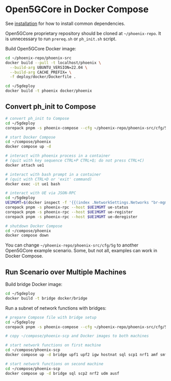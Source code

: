 # Open5GCore in Docker Compose

See [installation](INSTALL.md) for how to install common dependencies.

Open5GCore proprietary repository should be cloned at `~/phoenix-repo`.
It is unnecessary to run `prereq.sh` or `ph_init.sh` script.

Build Open5GCore Docker image:

```bash
cd ~/phoenix-repo/phoenix-src
docker build --pull -t localhost/phoenix \
  --build-arg UBUNTU_VERSION=22.04 \
  --build-arg CACHE_PREFIX= \
  -f deploy/docker/Dockerfile .

cd ~/5gdeploy
docker build -t phoenix docker/phoenix
```

## Convert ph_init to Compose

```bash
# convert ph_init to Compose
cd ~/5gdeploy
corepack pnpm -s phoenix-compose --cfg ~/phoenix-repo/phoenix-src/cfg/5g --out ~/compose/phoenix

# start Docker Compose
cd ~/compose/phoenix
docker compose up -d

# interact with phoenix process in a container
# (quit with key sequence CTRL+P CTRL+Q; do not press CTRL+C)
docker attach ue1

# interact with bash prompt in a container
# (quit with CTRL+D or 'exit' command)
docker exec -it ue1 bash

# interact with UE via JSON-RPC
cd ~/5gdeploy
UE1MGMT=$(docker inspect -f '{{(index .NetworkSettings.Networks "br-mgmt").IPAddress}}' ue1)
corepack pnpm -s phoenix-rpc --host $UE1MGMT ue-status
corepack pnpm -s phoenix-rpc --host $UE1MGMT ue-register
corepack pnpm -s phoenix-rpc --host $UE1MGMT ue-deregister

# shutdown Docker Compose
cd ~/compose/phoenix
docker compose down
```

You can change `~/phoenix-repo/phoenix-src/cfg/5g` to another Open5GCore example scenario.
Some, but not all, examples can work in Docker Compose.

## Run Scenario over Multiple Machines

Build bridge Docker image:

```bash
cd ~/5gdeploy
docker build -t bridge docker/bridge
```

Run a subnet of network functions with bridges:

```bash
# prepare Compose file with bridge setup
cd ~/5gdeploy
corepack pnpm -s phoenix-compose --cfg ~/phoenix-repo/phoenix-src/cfg/5g_scp --out ~/compose/phoenix-scp --bridge-on conn --bridge-to 192.0.2.1,192.0.2.2

# copy ~/compose/phoenix-scp and Docker images to both machines

# start network functions on first machine
cd ~/compose/phoenix-scp
docker compose up -d bridge upf1 upf2 igw hostnat sql scp1 nrf1 amf smf gnb1 ue1 ue2

# start network functions on second machine
cd ~/compose/phoenix-scp
docker compose up -d bridge sql scp2 nrf2 udm ausf
```
